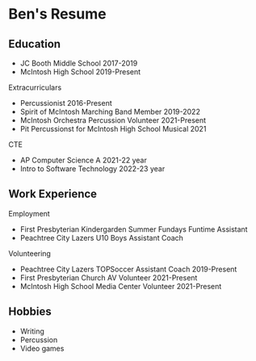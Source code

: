 # Ben's Resume

## Education
- JC Booth Middle School 2017-2019
- McIntosh High School 2019-Present

Extracurriculars
- Percussionist 2016-Present
- Spirit of McIntosh Marching Band Member 2019-2022
- McIntosh Orchestra Percussion Volunteer 2021-Present
- Pit Percussionst for McIntosh High School Musical 2021

CTE
- AP Computer Science A 2021-22 year
- Intro to Software Technology 2022-23 year

## Work Experience
Employment
 - First Presbyterian Kindergarden Summer Fundays Funtime Assistant 
 - Peachtree City Lazers U10 Boys Assistant Coach

Volunteering
- Peachtree City Lazers TOPSoccer Assistant Coach 2019-Present
- First Presbyterian Church AV Volunteer 2021-Present
- McIntosh High School Media Center Volunteer 2021-Present

## Hobbies
- Writing
- Percussion
- Video games
